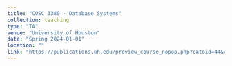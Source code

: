 ```yaml
---
title: "COSC 3380 - Database Systems"
collection: teaching
type: "TA"
venue: "University of Houston"
date: "Spring 2024-01-01"
location: ""
link: "https://publications.uh.edu/preview_course_nopop.php?catoid=44&coid=210742"
---
```


